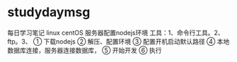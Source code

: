 ﻿# studydaymsg
每日学习笔记
linux centOS 服务器配置nodejs环境
工具：1、命令行工具。2、ftp。3、
① 下载nodejs 
② 解压、配置环境
③ 配置开机启动默认路径
④ 本地数据库连接，服务器连接数据库，
⑤ 开始开发
⑥ 执行